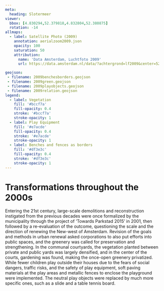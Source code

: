 ```yaml
---
meta:
  heading: Slotermeer
viewer:
  bbox: [4.830294,52.379818,4.832804,52.380875]
  rotation: -14
allmaps:
  - label: Satellite Photo (2009)
    annotation: aerialzoom2009.json
    opacity: 100
    saturation: 50
    attribution:
      name: 'Data Amsterdam, Luchtfoto 2009'
      url: https://data.amsterdam.nl/data/?achtergrond=lf2009&center=52.3827247%2C5.0198412&modus=kaart&zoom=8

geojson:
 - filename: 2009benchesborders.geojson
 - filename: 2009green.geojson
 - filename: 2009playobjects.geojson
 - filename: 2009relation.geojson
legend:
  - label: Vegetation
    fill: '#bccf7a'
    fill-opacity: 0.4
    stroke: '#bccf7a'
    stroke-opacity: 1
  - label: Play Equipment
    fill: '#e7acde'
    fill-opacity: 0.4
    stroke: '#e7acde'
    stroke-opacity: 1
  - label: Benches and fences as borders
    fill: '#df3e3c'
    fill-opacity: 0.4
    stroke: '#df3e3c'
    stroke-opacity: 1
---
```

# Transformations throughout the 2000s
Entering the 21st century, large-scale demolitions and reconstruction instigated from the previous decades were once formalized by the municipality through the project of ‘Towards Parkstad 2015’ in 2001, then followed by a re-evaluation of the outcome, questioning the scale and the direction of renewing the New-west of Amsterdam. Revision of the goals and methods in urban renewal asked corporations to also put efforts into public spaces, and the greenery was called for preservation and strengthening. In the communal courtyards, the vegetation planted between private and public yards was largely densified, and in the center of the courts, gardening was found, making the once-open greenery privatized. While fewer children play outside their houses due to the fears of social dangers, traffic risks, and the safety of play equipment, soft paving materials at the play areas and metallic fences to enclose the playground were implemented. The neutral play objects were replaced by much more specific ones, such as a slide and a table tennis board. 